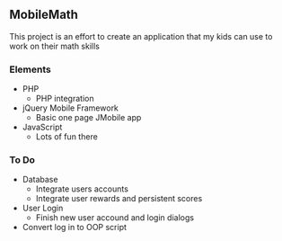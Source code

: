 ## MobileMath

This project is an effort to create an application that my kids can use to work on their math skills
### Elements
* PHP
  * PHP integration
* jQuery Mobile Framework
  * Basic one page JMobile app
* JavaScript
  * Lots of fun there

### To Do
* Database
  * Integrate users accounts
  * Integrate user rewards and persistent scores
* User Login
  * Finish new user accound and login dialogs 
* Convert log in to OOP script


